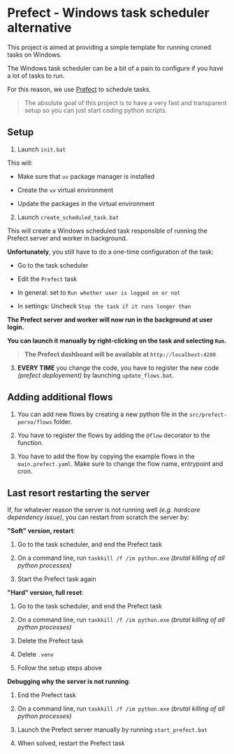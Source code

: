 # Prefect - Windows task scheduler alternative

This project is aimed at providing a simple template for running croned tasks on Windows.

The Windows task scheduler can be a bit of a pain to configure if you have a lot of tasks to run.

For this reason, we use [Prefect](https://docs.prefect.io/) to schedule tasks.

> The absolute goal of this project is to have a very fast and transparent setup so you can just start coding python scripts.

## Setup

1. Launch `init.bat`

This will:

* Make sure that `uv` package manager is installed

* Create the `uv` virtual environment

* Update the packages in the virtual environment

2. Launch `create_scheduled_task.bat`

This will create a Windows scheduled task responsible of running the Prefect server and worker in background.

**Unfortunately**, you still have to do a one-time configuration of the task:

* Go to the task scheduler

* Edit the `Prefect` task

* In general: set to `Run whether user is logged on or not`

* In settings: Uncheck `Stop the task if it runs longer than`

**The Prefect server and worker will now run in the background at user login.**

**You can launch it manually by right-clicking on the task and selecting `Run`.**

> **The Prefect dashboard will be available at `http://localhost:4200`**

3. **EVERY TIME** you change the code, you have to register the new code *(prefect deployement)* by launching `update_flows.bat`.

## Adding additional flows

1. You can add new flows by creating a new python file in the `src/prefect-perso/flows` folder.

2. You have to register the flows by adding the `@flow` decorator to the function.

3. You have to add the flow by copying the example flows in the `main.prefect.yaml`. Make sure to change the flow name, entrypoint and cron.

## Last resort restarting the server

If, for whatever reason the server is not running well *(e.g. hardcore dependency issue)*, you can restart from scratch the server by:

**"Soft" version, restart**:

1. Go to the task scheduler, and end the Prefect task

2. On a command line, run `taskkill /f /im python.exe` *(brutal killing of all python processes)*

3. Start the Prefect task again

**"Hard" version, full reset**:

1. Go to the task scheduler, and end the Prefect task

2. On a command line, run `taskkill /f /im python.exe` *(brutal killing of all python processes)*

3. Delete the Prefect task

4. Delete `.venv`

5. Follow the setup steps above

**Debugging why the server is not running**:

1. End the Prefect task

2. On a command line, run `taskkill /f /im python.exe` *(brutal killing of all python processes)*

3. Launch the Prefect server manually by running `start_prefect.bat`

4. When solved, restart the Prefect task
